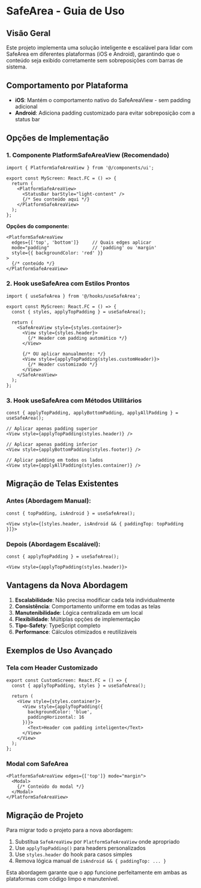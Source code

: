 # SafeArea - Guia de Uso

## Visão Geral

Este projeto implementa uma solução inteligente e escalável para lidar com SafeArea em diferentes plataformas (iOS e Android), garantindo que o conteúdo seja exibido corretamente sem sobreposições com barras de sistema.

## Comportamento por Plataforma

- **iOS**: Mantém o comportamento nativo do SafeAreaView - sem padding adicional
- **Android**: Adiciona padding customizado para evitar sobreposição com a status bar

## Opções de Implementação

### 1. Componente PlatformSafeAreaView (Recomendado)

```tsx
import { PlatformSafeAreaView } from '@/components/ui';

export const MyScreen: React.FC = () => {
  return (
    <PlatformSafeAreaView>
      <StatusBar barStyle="light-content" />
      {/* Seu conteúdo aqui */}
    </PlatformSafeAreaView>
  );
};
```

**Opções do componente:**
```tsx
<PlatformSafeAreaView
  edges={['top', 'bottom']}     // Quais edges aplicar
  mode="padding"                // 'padding' ou 'margin'
  style={{ backgroundColor: 'red' }}
>
  {/* conteúdo */}
</PlatformSafeAreaView>
```

### 2. Hook useSafeArea com Estilos Prontos

```tsx
import { useSafeArea } from '@/hooks/useSafeArea';

export const MyScreen: React.FC = () => {
  const { styles, applyTopPadding } = useSafeArea();

  return (
    <SafeAreaView style={styles.container}>
      <View style={styles.header}>
        {/* Header com padding automático */}
      </View>
      
      {/* OU aplicar manualmente: */}
      <View style={applyTopPadding(styles.customHeader)}>
        {/* Header customizado */}
      </View>
    </SafeAreaView>
  );
};
```

### 3. Hook useSafeArea com Métodos Utilitários

```tsx
const { applyTopPadding, applyBottomPadding, applyAllPadding } = useSafeArea();

// Aplicar apenas padding superior
<View style={applyTopPadding(styles.header)} />

// Aplicar apenas padding inferior  
<View style={applyBottomPadding(styles.footer)} />

// Aplicar padding em todos os lados
<View style={applyAllPadding(styles.container)} />
```

## Migração de Telas Existentes

### Antes (Abordagem Manual):
```tsx
const { topPadding, isAndroid } = useSafeArea();

<View style={[styles.header, isAndroid && { paddingTop: topPadding }]}>
```

### Depois (Abordagem Escalável):
```tsx
const { applyTopPadding } = useSafeArea();

<View style={applyTopPadding(styles.header)}>
```

## Vantagens da Nova Abordagem

1. **Escalabilidade**: Não precisa modificar cada tela individualmente
2. **Consistência**: Comportamento uniforme em todas as telas
3. **Manutenibilidade**: Lógica centralizada em um local
4. **Flexibilidade**: Múltiplas opções de implementação
5. **Tipo-Safety**: TypeScript completo
6. **Performance**: Cálculos otimizados e reutilizáveis

## Exemplos de Uso Avançado

### Tela com Header Customizado
```tsx
export const CustomScreen: React.FC = () => {
  const { applyTopPadding, styles } = useSafeArea();

  return (
    <View style={styles.container}>
      <View style={applyTopPadding({ 
        backgroundColor: 'blue',
        paddingHorizontal: 16 
      })}>
        <Text>Header com padding inteligente</Text>
      </View>
    </View>
  );
};
```

### Modal com SafeArea
```tsx
<PlatformSafeAreaView edges={['top']} mode="margin">
  <Modal>
    {/* Conteúdo do modal */}
  </Modal>
</PlatformSafeAreaView>
```

## Migração de Projeto

Para migrar todo o projeto para a nova abordagem:

1. Substitua `SafeAreaView` por `PlatformSafeAreaView` onde apropriado
2. Use `applyTopPadding()` para headers personalizados
3. Use `styles.header` do hook para casos simples
4. Remova lógica manual de `isAndroid && { paddingTop: ... }`

Esta abordagem garante que o app funcione perfeitamente em ambas as plataformas com código limpo e manutenível. 